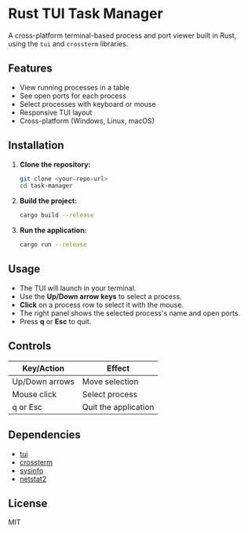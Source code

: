 # Rust TUI Task Manager

A cross-platform terminal-based process and port viewer built in Rust, using the `tui` and `crossterm` libraries.

## Features
- View running processes in a table
- See open ports for each process
- Select processes with keyboard or mouse
- Responsive TUI layout
- Cross-platform (Windows, Linux, macOS)

## Installation

1. **Clone the repository:**
   ```sh
   git clone <your-repo-url>
   cd task-manager
   ```
2. **Build the project:**
   ```sh
   cargo build --release
   ```
3. **Run the application:**
   ```sh
   cargo run --release
   ```

## Usage
- The TUI will launch in your terminal.
- Use the **Up/Down arrow keys** to select a process.
- **Click** on a process row to select it with the mouse.
- The right panel shows the selected process's name and open ports.
- Press **q** or **Esc** to quit.

## Controls
| Key/Action      | Effect                       |
|-----------------|------------------------------|
| Up/Down arrows  | Move selection               |
| Mouse click     | Select process               |
| q or Esc        | Quit the application         |

## Dependencies
- [tui](https://crates.io/crates/tui)
- [crossterm](https://crates.io/crates/crossterm)
- [sysinfo](https://crates.io/crates/sysinfo)
- [netstat2](https://crates.io/crates/netstat2)

## License
MIT 